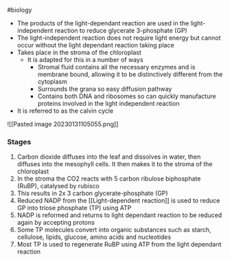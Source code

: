#biology
- The products of the light-dependant reaction are used in the light-independent reaction to reduce glycerate 3-phosphate (GP)
- The light-independent reaction does not require light energy but cannot occur without the light dependant reaction taking place
- Takes place in the stroma of the chloroplast
    - It is adapted for this in a number of ways
        - Stromal fluid contains all the necessary enzymes and is membrane bound, allowing it to be distinctively different from the cytoplasm
        - Surrounds the grana so easy diffusion pathway
        - Contains both DNA and ribosomes so can quickly manufacture proteins involved in the light independent reaction
- It is referred to as the calvin cycle

![[Pasted image 20230131105055.png]]
### Stages
1. Carbon dioxide diffuses into the leaf and dissolves in water, then diffuses into the mesophyll cells. It then makes it to the stroma of the chloroplast
2. In the stroma the CO2 reacts with 5 carbon ribulose biphosphate (RuBP), catalysed by rubisco
3. This results in 2x 3 carbon glycerate-phosphate (GP)
4. Reduced NADP from the [[Light-dependent reaction]] is used to reduce GP into triose phosphate (TP) using ATP
5. NADP is reformed and returns to light dependant reaction to be reduced again by accepting protons
6. Some TP molecules convert into organic substances such as starch, cellulose, lipids, glucose, amino acids and nucleotides
7. Most TP is used to regenerate RuBP using ATP from the light dependant reaction

